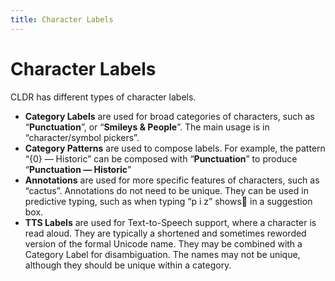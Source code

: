 ```yaml
---
title: Character Labels
---
```

# Character Labels

CLDR has different types of character labels.

- **Category Labels** are used for broad categories of characters, such as “**Punctuation**”, or “**Smileys & People**”. The main usage is in “character/symbol pickers”.
- **Category Patterns** are used to compose labels. For example, the pattern “{0} — Historic” can be composed with “**Punctuation**” to produce “**Punctuation — Historic**”
- **Annotations** are used for more specific features of characters, such as “cactus”. Annotations do not need to be unique. They can be used in predictive typing, such as when typing “p i z” shows🍕 in a suggestion box.
- **TTS Labels** are used for Text-to-Speech support, where a character is read aloud. They are typically a shortened and sometimes reworded version of the formal Unicode name. They may be combined with a Category Label for disambiguation. The names may not be unique, although they should be unique within a category.

